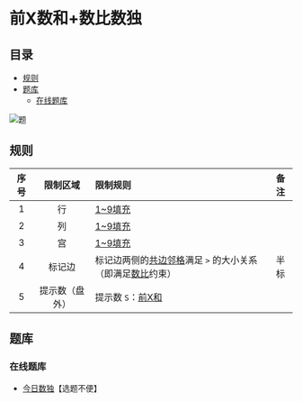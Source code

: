 # 前X数和+数比数独
<!-- START doctoc generated TOC please keep comment here to allow auto update -->
<!-- DON'T EDIT THIS SECTION, INSTEAD RE-RUN doctoc TO UPDATE -->
## 目录

- [规则](#%E8%A7%84%E5%88%99)
- [题库](#%E9%A2%98%E5%BA%93)
  - [在线题库](#%E5%9C%A8%E7%BA%BF%E9%A2%98%E5%BA%93)

<!-- END doctoc generated TOC please keep comment here to allow auto update -->

![题](https://cn.sudoku.today/pic/02/xsumgreater/25507_478059.png)

## 规则

| 序号  |  限制区域   | 限制规则                                |   备注   |
|:---:|:-------:|:------------------------------------|:------:|
|  1  |    行    | [1~9填充]                             |        |
|  2  |    列    | [1~9填充]                             |        |
|  3  |    宫    | [1~9填充]                             |        |
|  4  |   标记边   | 标记边两侧的[共边邻格]满足 `>` 的大小关系（即满足[数比]约束） |   半标   |
|  5  | 提示数（盘外） | 提示数 `S`：[前X和]                       | &nbsp; |

## 题库

### 在线题库

- [今日数独]【选题不便】

[1~9填充]: ../../../rules.md#1to9填充

[共边邻格]: ../../../rules.md#共边邻格

[数比]: ../../../rules.md#数比

[前X和]: ../../../rules.md#前X和

[今日数独]: https://cn.sudoku.today/g-hybrid-sudoku-x-sums-greater-than/
